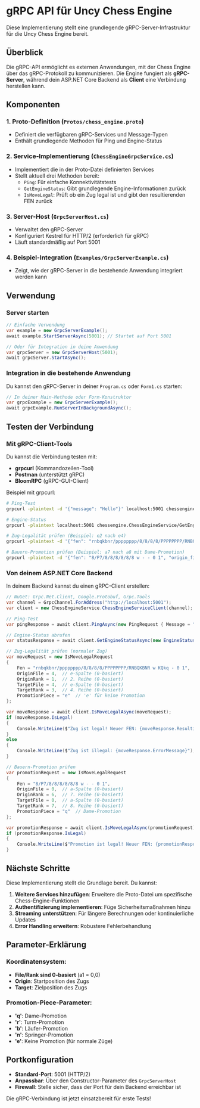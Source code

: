 # gRPC API für Uncy Chess Engine

Diese Implementierung stellt eine grundlegende gRPC-Server-Infrastruktur für die Uncy Chess Engine bereit.

## Überblick

Die gRPC-API ermöglicht es externen Anwendungen, mit der Chess Engine über das gRPC-Protokoll zu kommunizieren. Die Engine fungiert als **gRPC-Server**, während dein ASP.NET Core Backend als **Client** eine Verbindung herstellen kann.

## Komponenten

### 1. Proto-Definition (`Protos/chess_engine.proto`)

- Definiert die verfügbaren gRPC-Services und Message-Typen
- Enthält grundlegende Methoden für Ping und Engine-Status

### 2. Service-Implementierung (`ChessEngineGrpcService.cs`)

- Implementiert die in der Proto-Datei definierten Services
- Stellt aktuell drei Methoden bereit:
  - `Ping`: Für einfache Konnektivitätstests
  - `GetEngineStatus`: Gibt grundlegende Engine-Informationen zurück
  - `IsMoveLegal`: Prüft ob ein Zug legal ist und gibt den resultierenden FEN zurück

### 3. Server-Host (`GrpcServerHost.cs`)

- Verwaltet den gRPC-Server
- Konfiguriert Kestrel für HTTP/2 (erforderlich für gRPC)
- Läuft standardmäßig auf Port 5001

### 4. Beispiel-Integration (`Examples/GrpcServerExample.cs`)

- Zeigt, wie der gRPC-Server in die bestehende Anwendung integriert werden kann

## Verwendung

### Server starten

```csharp
// Einfache Verwendung
var example = new GrpcServerExample();
await example.StartServerAsync(5001); // Startet auf Port 5001

// Oder für Integration in deine Anwendung
var grpcServer = new GrpcServerHost(5001);
await grpcServer.StartAsync();
```

### Integration in die bestehende Anwendung

Du kannst den gRPC-Server in deiner `Program.cs` oder `Form1.cs` starten:

```csharp
// In deiner Main-Methode oder Form-Konstruktor
var grpcExample = new GrpcServerExample();
await grpcExample.RunServerInBackgroundAsync();
```

## Testen der Verbindung

### Mit gRPC-Client-Tools

Du kannst die Verbindung testen mit:

- **grpcurl** (Kommandozeilen-Tool)
- **Postman** (unterstützt gRPC)
- **BloomRPC** (gRPC-GUI-Client)

Beispiel mit grpcurl:

```bash
# Ping-Test
grpcurl -plaintext -d '{"message": "Hello"}' localhost:5001 chessengine.ChessEngineService/Ping

# Engine-Status
grpcurl -plaintext localhost:5001 chessengine.ChessEngineService/GetEngineStatus

# Zug-Legalität prüfen (Beispiel: e2 nach e4)
grpcurl -plaintext -d '{"fen": "rnbqkbnr/pppppppp/8/8/8/8/PPPPPPPP/RNBQKBNR w KQkq - 0 1", "origin_file": 4, "origin_rank": 1, "target_file": 4, "target_rank": 3, "promotion_piece": "e"}' localhost:5001 chessengine.ChessEngineService/IsMoveLegal

# Bauern-Promotion prüfen (Beispiel: a7 nach a8 mit Dame-Promotion)
grpcurl -plaintext -d '{"fen": "8/P7/8/8/8/8/8/8 w - - 0 1", "origin_file": 0, "origin_rank": 6, "target_file": 0, "target_rank": 7, "promotion_piece": "q"}' localhost:5001 chessengine.ChessEngineService/IsMoveLegal
```

### Von deinem ASP.NET Core Backend

In deinem Backend kannst du einen gRPC-Client erstellen:

```csharp
// NuGet: Grpc.Net.Client, Google.Protobuf, Grpc.Tools
var channel = GrpcChannel.ForAddress("http://localhost:5001");
var client = new ChessEngineService.ChessEngineServiceClient(channel);

// Ping-Test
var pingResponse = await client.PingAsync(new PingRequest { Message = "Test" });

// Engine-Status abrufen
var statusResponse = await client.GetEngineStatusAsync(new EngineStatusRequest());

// Zug-Legalität prüfen (normaler Zug)
var moveRequest = new IsMoveLegalRequest
{
    Fen = "rnbqkbnr/pppppppp/8/8/8/8/PPPPPPPP/RNBQKBNR w KQkq - 0 1",
    OriginFile = 4,  // e-Spalte (0-basiert)
    OriginRank = 1,  // 2. Reihe (0-basiert)
    TargetFile = 4,  // e-Spalte (0-basiert)
    TargetRank = 3,  // 4. Reihe (0-basiert)
    PromotionPiece = "e"  // 'e' für keine Promotion
};

var moveResponse = await client.IsMoveLegalAsync(moveRequest);
if (moveResponse.IsLegal)
{
    Console.WriteLine($"Zug ist legal! Neuer FEN: {moveResponse.ResultingFen}");
}
else
{
    Console.WriteLine($"Zug ist illegal: {moveResponse.ErrorMessage}");
}

// Bauern-Promotion prüfen
var promotionRequest = new IsMoveLegalRequest
{
    Fen = "8/P7/8/8/8/8/8/8 w - - 0 1",
    OriginFile = 0,  // a-Spalte (0-basiert)
    OriginRank = 6,  // 7. Reihe (0-basiert)
    TargetFile = 0,  // a-Spalte (0-basiert)
    TargetRank = 7,  // 8. Reihe (0-basiert)
    PromotionPiece = "q"  // Dame-Promotion
};

var promotionResponse = await client.IsMoveLegalAsync(promotionRequest);
if (promotionResponse.IsLegal)
{
    Console.WriteLine($"Promotion ist legal! Neuer FEN: {promotionResponse.ResultingFen}");
}
```

## Nächste Schritte

Diese Implementierung stellt die Grundlage bereit. Du kannst:

1. **Weitere Services hinzufügen**: Erweitere die Proto-Datei um spezifische Chess-Engine-Funktionen
2. **Authentifizierung implementieren**: Füge Sicherheitsmaßnahmen hinzu
3. **Streaming unterstützen**: Für längere Berechnungen oder kontinuierliche Updates
4. **Error Handling erweitern**: Robustere Fehlerbehandlung

## Parameter-Erklärung

### Koordinatensystem:

- **File/Rank sind 0-basiert** (a1 = 0,0)
- **Origin**: Startposition des Zugs
- **Target**: Zielposition des Zugs

### Promotion-Piece-Parameter:

- **'q'**: Dame-Promotion
- **'r'**: Turm-Promotion
- **'b'**: Läufer-Promotion
- **'n'**: Springer-Promotion
- **'e'**: Keine Promotion (für normale Züge)

## Portkonfiguration

- **Standard-Port**: 5001 (HTTP/2)
- **Anpassbar**: Über den Constructor-Parameter des `GrpcServerHost`
- **Firewall**: Stelle sicher, dass der Port für dein Backend erreichbar ist

Die gRPC-Verbindung ist jetzt einsatzbereit für erste Tests!
